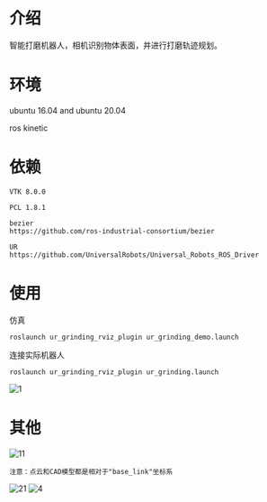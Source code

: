 
# 介绍
  智能打磨机器人，相机识别物体表面，并进行打磨轨迹规划。
# 环境
ubuntu 16.04 and ubuntu 20.04

ros kinetic
# 依赖
```
VTK 8.0.0

PCL 1.8.1

bezier
https://github.com/ros-industrial-consortium/bezier

UR
https://github.com/UniversalRobots/Universal_Robots_ROS_Driver
```
# 使用
仿真
```
roslaunch ur_grinding_rviz_plugin ur_grinding_demo.launch
```
连接实际机器人
```
roslaunch ur_grinding_rviz_plugin ur_grinding.launch
```
![1](https://user-images.githubusercontent.com/13638834/168721581-3a4e8b20-50e2-4696-8eb8-7e330540eeb0.png)

# 其他
![11](https://user-images.githubusercontent.com/13638834/193035602-705d30a7-5be5-4219-a897-05e474d21c62.png)
```
注意：点云和CAD模型都是相对于"base_link"坐标系
```
![21](https://user-images.githubusercontent.com/13638834/193035625-30881297-e913-4c3f-9531-0fb4afdb6163.png)
![4](https://user-images.githubusercontent.com/13638834/193035655-d61a0828-b66d-4459-aa08-4d046a80652e.png)
